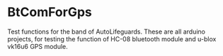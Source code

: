 # BtComForGps
Test functions for the band of AutoLifeguards.
These are all arduino projects, for testing the function of HC-08 bluetooth module and u-blox vk16u6 GPS module.
